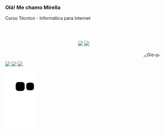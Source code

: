 ### Olá! Me chamo Mirella 
Curso Técnico - Informática para Internet

<br/>
<br/>
<br/>
<div align="center">

  
  <img height="160em"  src="https://awesome-github-stats.azurewebsites.net/user-stats/miiswan?cardType=github&theme=dracula&Background=54168600&Text=FF9FC7&Border=FFB4DB&Ring=D490FF&Title=FFA2CC" />
  <img height="100" src="https://github-readme-stats.vercel.app/api/top-langs/?username=ansiee&layout=compact&langs_count=7&theme=dracula&text_color=FF9FC7&bg_color=54168600&title_color=FFA2CC&border_color=FFB4DB"/>
</div>
  
<div style="display: inline_block"><br>
  <img align="right" alt="Gio-pic" height="150" style="border-radius:50px;" src="https://picrew.me/shareImg/org/202210/338224_XmzEC5W8.png">
  
  ##
  
  <div> 
  <a href="https://instagram.com/mirellaleonii" target="_blank"><img src="https://img.shields.io/badge/-Instagram-%23E4405F?style=for-the-badge&logo=instagram&logoColor=white" target="_blank"></a>
  <a href = "mailto:manuelemirella17@gmail.com"><img src="https://img.shields.io/badge/-Gmail-%23333?style=for-the-badge&logo=gmail&logoColor=white" target="_blank"></a>
  <a href="https://www.linkedin.com/in/mirella-l-716a55218/" target="_blank"><img src="https://img.shields.io/badge/-LinkedIn-%230077B5?style=for-the-badge&logo=linkedin&logoColor=white" target="_blank"></a> 

![Snake animation](https://github.com/miiswan/miiswan/blob/output/github-contribution-grid-snake.svg)
    
<div>
